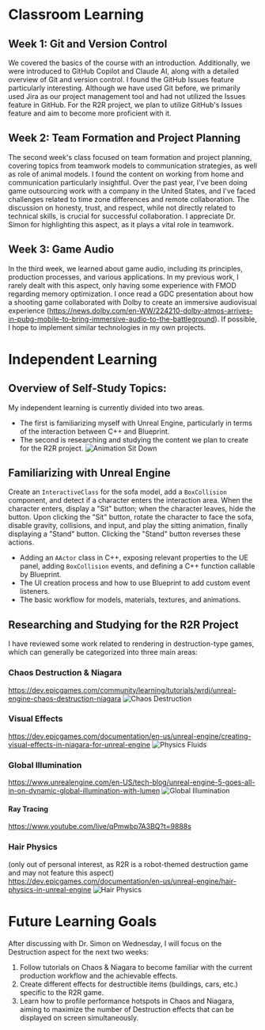 # Classroom Learning
## Week 1: Git and Version Control
We covered the basics of the course with an introduction. Additionally, we were introduced to GitHub Copilot and Claude AI, along with a detailed overview of Git and version control. I found the GitHub Issues feature particularly interesting. Although we have used Git before, we primarily used Jira as our project management tool and had not utilized the Issues feature in GitHub. 
For the R2R project, we plan to utilize GitHub's Issues feature and aim to become more proficient with it.
## Week 2: Team Formation and Project Planning
The second week's class focused on team formation and project planning, covering topics from teamwork models to communication strategies, as well as role of animal models. I found the content on working from home and communication particularly insightful. Over the past year, I've been doing game outsourcing work with a company in the United States, and I've faced challenges related to time zone differences and remote collaboration.
The discussion on honesty, trust, and respect, while not directly related to technical skills, is crucial for successful collaboration. I appreciate Dr. Simon for highlighting this aspect, as it plays a vital role in teamwork.
## Week 3: Game Audio
In the third week, we learned about game audio, including its principles, production processes, and various applications. In my previous work, I rarely dealt with this aspect, only having some experience with FMOD regarding memory optimization. I once read a GDC presentation about how a shooting game collaborated with Dolby to create an immersive audiovisual experience (https://news.dolby.com/en-WW/224210-dolby-atmos-arrives-in-pubg-mobile-to-bring-immersive-audio-to-the-battleground). 
If possible, I hope to implement similar technologies in my own projects.

# Independent Learning
## **Overview of Self-Study Topics:**
My independent learning is currently divided into two areas. 
- The first is familiarizing myself with Unreal Engine, particularly in terms of the interaction between C++ and Blueprint. 
- The second is researching and studying the content we plan to create for the R2R project.
![Animation Sit Down](./images/Animation-SitDown.gif)
## Familiarizing with Unreal Engine
Create an `InteractiveClass` for the sofa model, add a `BoxCollision` component, and detect if a character enters the interaction area. When the character enters, display a "Sit" button; when the character leaves, hide the button. Upon clicking the "Sit" button, rotate the character to face the sofa, disable gravity, collisions, and input, and play the sitting animation, finally displaying a "Stand" button. Clicking the "Stand" button reverses these actions.
- Adding an `AActor` class in C++, exposing relevant properties to the UE panel, adding `BoxCollision` events, and defining a C++ function callable by Blueprint.
- The UI creation process and how to use Blueprint to add custom event listeners.
- The basic workflow for models, materials, textures, and animations.
## Researching and Studying for the R2R Project
I have reviewed some work related to rendering in destruction-type games, which can generally be categorized into three main areas:
### Chaos Destruction & Niagara
https://dev.epicgames.com/community/learning/tutorials/wrdj/unreal-engine-chaos-destruction-niagara
![Chaos Destruction](./images/city-chaos-destruction-small.gif)
### Visual Effects
https://dev.epicgames.com/documentation/en-us/unreal-engine/creating-visual-effects-in-niagara-for-unreal-engine
![Physics Fluids](./images/physics-fluids-1.gif)
### Global Illumination
https://www.unrealengine.com/en-US/tech-blog/unreal-engine-5-goes-all-in-on-dynamic-global-illumination-with-lumen
![Global Illumination](./images/Pasted%20image%2020240731122556.png)
#### Ray Tracing
https://www.youtube.com/live/qPmwbp7A3BQ?t=9888s
### Hair Physics
(only out of personal interest, as R2R is a robot-themed destruction game and may not feature this aspect)
https://dev.epicgames.com/documentation/en-us/unreal-engine/hair-physics-in-unreal-engine
![Hair Physics](./images/hair-physics-1.gif)

# Future Learning Goals
After discussing with Dr. Simon on Wednesday, I will focus on the Destruction aspect for the next two weeks:
1. Follow tutorials on Chaos & Niagara to become familiar with the current production workflow and the achievable effects.
2. Create different effects for destructible items (buildings, cars, etc.) specific to the R2R game.
3. Learn how to profile performance hotspots in Chaos and Niagara, aiming to maximize the number of Destruction effects that can be displayed on screen simultaneously.

